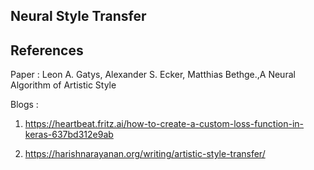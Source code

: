 ## Neural Style Transfer


## References
Paper : Leon A. Gatys, Alexander S. Ecker, Matthias Bethge.,A Neural Algorithm of Artistic Style

Blogs : 
1. https://heartbeat.fritz.ai/how-to-create-a-custom-loss-function-in-keras-637bd312e9ab

2. https://harishnarayanan.org/writing/artistic-style-transfer/

